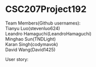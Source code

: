 # CSC207Project192
Team Members(Github usernames): \
Tianyu Luo(stevenluo624) \
Leandro Hamaguchi(LeandroHamaguchi) \
Minghao Sun(TNDLight) \
Karan Singh(codymavok) \
David Wang(David1425)

User story: 
